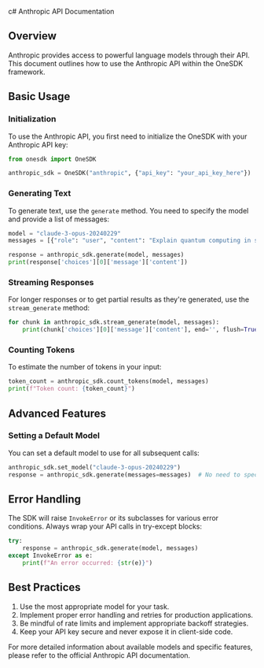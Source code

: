 c# Anthropic API Documentation

## Overview

Anthropic provides access to powerful language models through their API. This document outlines how to use the Anthropic API within the OneSDK framework.

## Basic Usage

### Initialization

To use the Anthropic API, you first need to initialize the OneSDK with your Anthropic API key:

```python
from onesdk import OneSDK

anthropic_sdk = OneSDK("anthropic", {"api_key": "your_api_key_here"})
```

### Generating Text

To generate text, use the `generate` method. You need to specify the model and provide a list of messages:

```python
model = "claude-3-opus-20240229"
messages = [{"role": "user", "content": "Explain quantum computing in simple terms."}]

response = anthropic_sdk.generate(model, messages)
print(response['choices'][0]['message']['content'])
```

### Streaming Responses

For longer responses or to get partial results as they're generated, use the `stream_generate` method:

```python
for chunk in anthropic_sdk.stream_generate(model, messages):
    print(chunk['choices'][0]['message']['content'], end='', flush=True)
```

### Counting Tokens

To estimate the number of tokens in your input:

```python
token_count = anthropic_sdk.count_tokens(model, messages)
print(f"Token count: {token_count}")
```

## Advanced Features

### Setting a Default Model

You can set a default model to use for all subsequent calls:

```python
anthropic_sdk.set_model("claude-3-opus-20240229")
response = anthropic_sdk.generate(messages=messages)  # No need to specify model
```

## Error Handling

The SDK will raise `InvokeError` or its subclasses for various error conditions. Always wrap your API calls in try-except blocks:

```python
try:
    response = anthropic_sdk.generate(model, messages)
except InvokeError as e:
    print(f"An error occurred: {str(e)}")
```

## Best Practices

1. Use the most appropriate model for your task.
2. Implement proper error handling and retries for production applications.
3. Be mindful of rate limits and implement appropriate backoff strategies.
4. Keep your API key secure and never expose it in client-side code.

For more detailed information about available models and specific features, please refer to the official Anthropic API documentation.
